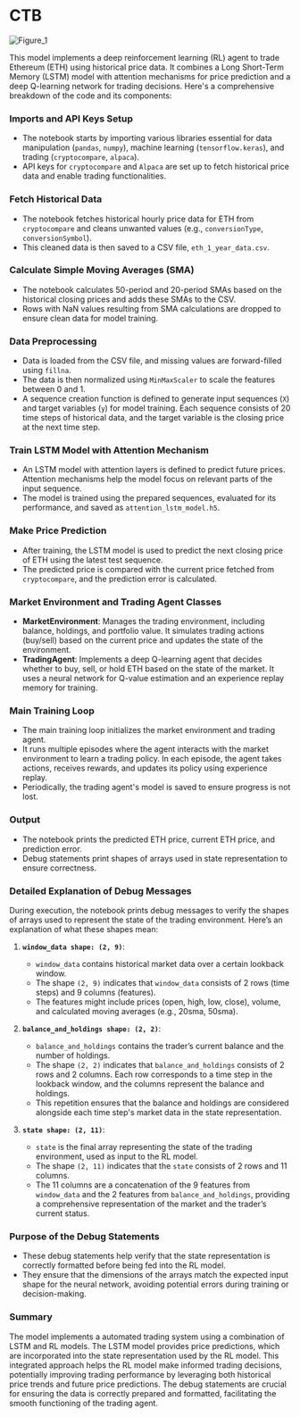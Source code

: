 # CTB

![Figure_1](https://github.com/bitsbard/ctb/assets/114309008/2c1182a1-af2f-41ee-b76e-c8490dc97132)

This model implements a deep reinforcement learning (RL) agent to trade Ethereum (ETH) using historical price data. It combines a Long Short-Term Memory (LSTM) model with attention mechanisms for price prediction and a deep Q-learning network for trading decisions. Here's a comprehensive breakdown of the code and its components:

### Imports and API Keys Setup

- The notebook starts by importing various libraries essential for data manipulation (`pandas`, `numpy`), machine learning (`tensorflow.keras`), and trading (`cryptocompare`, `alpaca`).
- API keys for `cryptocompare` and `Alpaca` are set up to fetch historical price data and enable trading functionalities.

### Fetch Historical Data

- The notebook fetches historical hourly price data for ETH from `cryptocompare` and cleans unwanted values (e.g., `conversionType`, `conversionSymbol`).
- This cleaned data is then saved to a CSV file, `eth_1_year_data.csv`.

### Calculate Simple Moving Averages (SMA)

- The notebook calculates 50-period and 20-period SMAs based on the historical closing prices and adds these SMAs to the CSV.
- Rows with NaN values resulting from SMA calculations are dropped to ensure clean data for model training.

### Data Preprocessing

- Data is loaded from the CSV file, and missing values are forward-filled using `fillna`.
- The data is then normalized using `MinMaxScaler` to scale the features between 0 and 1.
- A sequence creation function is defined to generate input sequences (`X`) and target variables (`y`) for model training. Each sequence consists of 20 time steps of historical data, and the target variable is the closing price at the next time step.

### Train LSTM Model with Attention Mechanism

- An LSTM model with attention layers is defined to predict future prices. Attention mechanisms help the model focus on relevant parts of the input sequence.
- The model is trained using the prepared sequences, evaluated for its performance, and saved as `attention_lstm_model.h5`.

### Make Price Prediction

- After training, the LSTM model is used to predict the next closing price of ETH using the latest test sequence.
- The predicted price is compared with the current price fetched from `cryptocompare`, and the prediction error is calculated.

### Market Environment and Trading Agent Classes

- **MarketEnvironment**: Manages the trading environment, including balance, holdings, and portfolio value. It simulates trading actions (buy/sell) based on the current price and updates the state of the environment.
- **TradingAgent**: Implements a deep Q-learning agent that decides whether to buy, sell, or hold ETH based on the state of the market. It uses a neural network for Q-value estimation and an experience replay memory for training.

### Main Training Loop

- The main training loop initializes the market environment and trading agent.
- It runs multiple episodes where the agent interacts with the market environment to learn a trading policy. In each episode, the agent takes actions, receives rewards, and updates its policy using experience replay.
- Periodically, the trading agent's model is saved to ensure progress is not lost.

### Output

- The notebook prints the predicted ETH price, current ETH price, and prediction error.
- Debug statements print shapes of arrays used in state representation to ensure correctness.

### Detailed Explanation of Debug Messages

During execution, the notebook prints debug messages to verify the shapes of arrays used to represent the state of the trading environment. Here’s an explanation of what these shapes mean:

1. **`window_data shape: (2, 9)`**:
   - `window_data` contains historical market data over a certain lookback window.
   - The shape `(2, 9)` indicates that `window_data` consists of 2 rows (time steps) and 9 columns (features).
   - The features might include prices (open, high, low, close), volume, and calculated moving averages (e.g., 20sma, 50sma).

2. **`balance_and_holdings shape: (2, 2)`**:
   - `balance_and_holdings` contains the trader’s current balance and the number of holdings.
   - The shape `(2, 2)` indicates that `balance_and_holdings` consists of 2 rows and 2 columns. Each row corresponds to a time step in the lookback window, and the columns represent the balance and holdings.
   - This repetition ensures that the balance and holdings are considered alongside each time step's market data in the state representation.

3. **`state shape: (2, 11)`**:
   - `state` is the final array representing the state of the trading environment, used as input to the RL model.
   - The shape `(2, 11)` indicates that the `state` consists of 2 rows and 11 columns.
   - The 11 columns are a concatenation of the 9 features from `window_data` and the 2 features from `balance_and_holdings`, providing a comprehensive representation of the market and the trader’s current status.

### Purpose of the Debug Statements

- These debug statements help verify that the state representation is correctly formatted before being fed into the RL model.
- They ensure that the dimensions of the arrays match the expected input shape for the neural network, avoiding potential errors during training or decision-making.

### Summary

The model implements a automated trading system using a combination of LSTM and RL models. The LSTM model provides price predictions, which are incorporated into the state representation used by the RL model. This integrated approach helps the RL model make informed trading decisions, potentially improving trading performance by leveraging both historical price trends and future price predictions. The debug statements are crucial for ensuring the data is correctly prepared and formatted, facilitating the smooth functioning of the trading agent.
